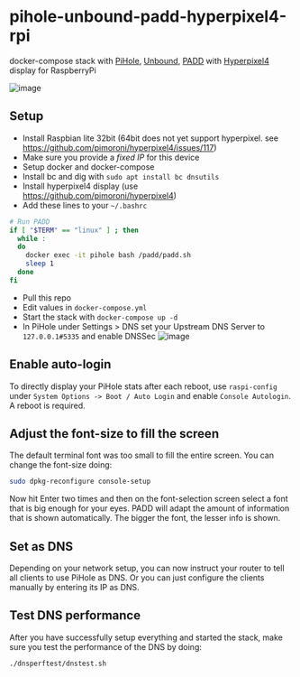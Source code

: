 # pihole-unbound-padd-hyperpixel4-rpi
docker-compose stack with [PiHole](https://github.com/pi-hole/pi-hole), [Unbound](https://github.com/NLnetLabs/unbound), [PADD](https://github.com/pi-hole/PADD) with [Hyperpixel4](https://github.com/pimoroni/hyperpixel4) display for RaspberryPi

![image](https://user-images.githubusercontent.com/13304/133509651-1ac29500-c368-4ffa-978d-27c9160ee314.png)

## Setup

- Install Raspbian lite 32bit (64bit does not yet support hyperpixel. see https://github.com/pimoroni/hyperpixel4/issues/117)
- Make sure you provide a *fixed IP* for this device
- Setup docker and docker-compose
- Install bc and dig with `sudo apt install bc dnsutils`
- Install hyperpixel4 display (use https://github.com/pimoroni/hyperpixel4)
- Add these lines to your `~/.bashrc` 
```bash
# Run PADD
if [ "$TERM" == "linux" ] ; then
  while :
  do
    docker exec -it pihole bash /padd/padd.sh
    sleep 1
  done
fi
```
- Pull this repo
- Edit values in `docker-compose.yml`
- Start the stack with `docker-compose up -d`
- In PiHole under Settings > DNS set your Upstream DNS Server to `127.0.0.1#5335` and enable DNSSec
![image](https://user-images.githubusercontent.com/13304/133510101-f7c438c9-c24e-4657-992b-a0f7bc963cdc.png)

## Enable auto-login
To directly display your PiHole stats after each reboot, use `raspi-config` under `System Options -> Boot / Auto Login` and enable `Console Autologin`. A reboot is required.

## Adjust the font-size to fill the screen
The default terminal font was too small to fill the entire screen. You can change the font-size doing:
```bash
sudo dpkg-reconfigure console-setup
```
Now hit Enter two times and then on the font-selection screen select a font that is big enough for your eyes. PADD will adapt the amount of information that is shown automatically. The bigger the font, the lesser info is shown.

## Set as DNS
Depending on your network setup, you can now instruct your router to tell all clients to use PiHole as DNS. Or you can just configure the clients manually by entering its IP as DNS. 

## Test DNS performance
After you have successfully setup everything and started the stack, make sure you test the performance of the DNS by doing:
```
./dnsperftest/dnstest.sh
```

